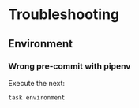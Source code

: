 <!-- Space: BASE-TEMPLATE -->
<!-- Title: Troubleshooting -->

# Troubleshooting

## Environment

### Wrong pre-commit with pipenv

Execute the next:

```{.bash}
task environment
```
